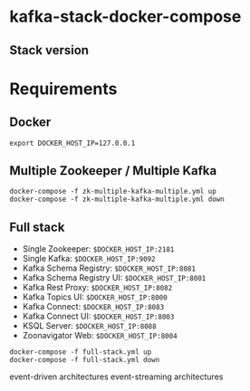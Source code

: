 # kafka-stack-docker-compose

## Stack version

# Requirements

## Docker

```
export DOCKER_HOST_IP=127.0.0.1
```

## Multiple Zookeeper / Multiple Kafka

```
docker-compose -f zk-multiple-kafka-multiple.yml up
docker-compose -f zk-multiple-kafka-multiple.yml down
```

## Full stack

 - Single Zookeeper: `$DOCKER_HOST_IP:2181`
 - Single Kafka: `$DOCKER_HOST_IP:9092`
 - Kafka Schema Registry: `$DOCKER_HOST_IP:8081`
 - Kafka Schema Registry UI: `$DOCKER_HOST_IP:8001`
 - Kafka Rest Proxy: `$DOCKER_HOST_IP:8082`
 - Kafka Topics UI: `$DOCKER_HOST_IP:8000`
 - Kafka Connect: `$DOCKER_HOST_IP:8083`
 - Kafka Connect UI: `$DOCKER_HOST_IP:8003`
 - KSQL Server: `$DOCKER_HOST_IP:8088`
 - Zoonavigator Web: `$DOCKER_HOST_IP:8004`

 ```
 docker-compose -f full-stack.yml up
 docker-compose -f full-stack.yml down
 ```

 
 event-driven architectures
 event-streaming architectures